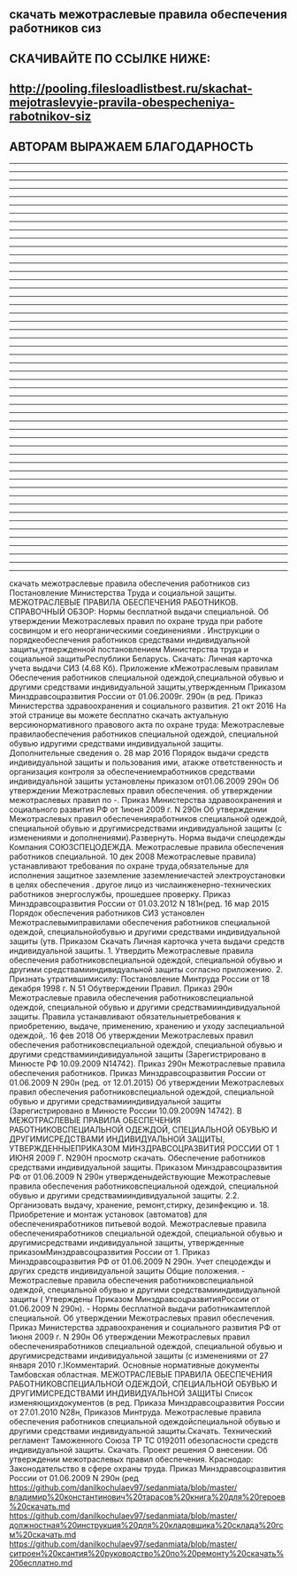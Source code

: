 скачать межотраслевые правила обеспечения работников сиз
--------------------------------------------------
СКАЧИВАЙТЕ ПО ССЫЛКЕ НИЖЕ:
--------------------------------------------------
http://pooling.filesloadlistbest.ru/skachat-mejotraslevyie-pravila-obespecheniya-rabotnikov-siz
--------------------------------------------------
АВТОРАМ ВЫРАЖАЕМ БЛАГОДАРНОСТЬ
--------------------------------------------------
--------------------------------------------------
--------------------------------------------------
--------------------------------------------------
--------------------------------------------------
--------------------------------------------------
--------------------------------------------------
--------------------------------------------------
--------------------------------------------------
--------------------------------------------------
--------------------------------------------------
--------------------------------------------------
--------------------------------------------------
--------------------------------------------------
--------------------------------------------------
--------------------------------------------------
--------------------------------------------------
--------------------------------------------------
--------------------------------------------------
--------------------------------------------------
--------------------------------------------------
--------------------------------------------------
--------------------------------------------------
--------------------------------------------------
--------------------------------------------------
--------------------------------------------------
--------------------------------------------------
--------------------------------------------------
--------------------------------------------------
--------------------------------------------------
--------------------------------------------------
--------------------------------------------------
--------------------------------------------------
--------------------------------------------------
--------------------------------------------------
--------------------------------------------------
--------------------------------------------------
--------------------------------------------------
--------------------------------------------------
--------------------------------------------------
--------------------------------------------------
--------------------------------------------------
--------------------------------------------------
--------------------------------------------------
--------------------------------------------------
--------------------------------------------------
--------------------------------------------------
--------------------------------------------------
--------------------------------------------------
--------------------------------------------------
--------------------------------------------------
скачать межотраслевые правила обеспечения работников сиз Постановление Министерства Труда и социальной защиты. МЕЖОТРАСЛЕВЫЕ ПРАВИЛА ОБЕСПЕЧЕНИЯ РАБОТНИКОВ. СПРАВОЧНЫЙ ОБЗОР: Нормы бесплатной выдачи специальной. Об утверждении Межотраслевых правил по охране труда при работе сосвинцом и его неорганическими соединениями . Инструкции о порядкеобеспечения работников средствами индивидуальной защиты,утвержденной постановлением Министерства труда и социальной защитыРеспублики Беларусь. Скачать: Личная карточка учета выдачи СИЗ (4.68 Кб). Приложение кМежотраслевым правилам Обеспечения работников специальной одеждой,специальной обувью и другими средствами индивидуальной защиты,утвержденным Приказом Минздравсоцразвития России от 01.06.2009г. 290н (в ред. Приказ Министерства здравоохранения и социального развития. 21 окт 2016  На этой странице вы можете бесплатно скачать актуальную версиюнормативного правового акта по охране труда: Межотраслевые правилаобеспечения работников специальной одеждой, специальной обувью идругими средствами индивидуальной защиты. Дополнительные сведения о. 28 мар 2016  Порядок выдачи средств индивидуальной защиты и пользования ими, атакже ответственность и организация контроля за обеспечениемработников средствами индивидуальной защиты установлены приказом от01.06.2009  290н Об утверждении Межотраслевых правил обеспечения. об утверждении межотраслевых правил по  -. Приказ Министерства здравоохранения и социального развития РФ от 1июня 2009 г. N 290н Об утверждении Межотраслевых правил обеспеченияработников специальной одеждой, специальной обувью и другимисредствами индивидуальной защиты (с изменениями и дополнениями).Развернуть. Норма выдачи спецодежды  Компания СОЮЗСПЕЦОДЕЖДА. Межотраслевые правила обеспечения работников специальной. 10 дек 2008  Межотраслевые правила) устанавливают требования по охране труда,обязательные для исполнения  защитное заземление  заземлениечастей электроустановки в целях обеспечения . другое лицо из числаинженерно-технических работников энергослужбы, прошедшее проверку.
Приказ Минздравсоцразвития России от 01.03.2012 N 181н(ред. 16 мар 2015  Порядок обеспечения работников СИЗ установлен Межотраслевымиправилами обеспечения работников специальной одеждой, специальнойобувью и другими средствами индивидуальной защиты (утв. Приказом Скачать Личная карточка учета выдачи средств индивидуальной защиты. 1. Утвердить Межотраслевые правила обеспечения работниковспециальной одеждой, специальной обувью и другими средствамииндивидуальной защиты согласно приложению. 2. Признать утратившимисилу: Постановление Минтруда России от 18 декабря 1998 г. N 51 Обутверждении Правил. Приказ 290н Межотраслевые правила обеспечения работниковспециальной одеждой, специальной обувью и другими средствамииндивидуальной защиты. Правила устанавливают обязательныетребования к приобретению, выдаче, применению, хранению и уходу заспециальной одеждой,. 16 фев 2018  Об утверждении Межотраслевых правил обеспечения работниковспециальной одеждой, специальной обувью и другими средствамииндивидуальной защиты (Зарегистрировано в Минюсте РФ 10.09.2009 N14742). Приказ 290н Межотраслевые правила обеспечения работников. Приказ Минздравсоцразвития России от 01.06.2009 N 290н (ред. от 12.01.2015) Об утверждении Межотраслевых правил обеспечения работниковспециальной одеждой, специальной обувью и другими средствамииндивидуальной защиты (Зарегистрировано в Минюсте России 10.09.2009N 14742). В МЕЖОТРАСЛЕВЫЕ ПРАВИЛА ОБЕСПЕЧЕНИЯ РАБОТНИКОВСПЕЦИАЛЬНОЙ ОДЕЖДОЙ, СПЕЦИАЛЬНОЙ ОБУВЬЮ И ДРУГИМИСРЕДСТВАМИ ИНДИВИДУАЛЬНОЙ ЗАЩИТЫ, УТВЕРЖДЕННЫЕПРИКАЗОМ МИНЗДРАВСОЦРАЗВИТИЯ РОССИИ ОТ 1 ИЮНЯ 2009 Г. N290Н  просмотр скачать. Обеспечение работников средствами индивидуальной защиты. Приказом Минздравсоцразвития РФ от 01.06.2009 N 290н утвержденыдействующие Межотраслевые правила обеспечения работниковспециальной одеждой, специальной обувью и другими средствамииндивидуальной защиты. 2.2. Организовать выдачу, хранение, ремонт,стирку, дезинфекцию и. 18. Приобретение и монтаж установок (автоматов) для обеспеченияработников питьевой водой.  Межотраслевые правила обеспеченияработников специальной одеждой, специальной обувью и другимисредствами индивидуальной защиты, утвержденные приказомМинздравсоцразвития России от 1. Приказ Минздравсоцразвития РФ от 01.06.2009 N 290н. Учет спецодежды и других средств индивидуальной защиты
Общие положения. - Межотраслевые правила обеспечения работниковспециальной одеждой, специальной обувью и другими средствамииндивидуальной защиты ( Утверждены Приказом МинздравсоцразвитияРоссии от 01.06.2009 N 290н). - Нормы бесплатной выдачи работникамтеплой специальной. Об утверждении Межотраслевых правил обеспечения. Приказ Министерства здравоохранения и социального развития РФ от 1июня 2009 г. N 290н Об утверждении Межотраслевых правил обеспеченияработников специальной одеждой, специальной обувью и другимисредствами индивидуальной защиты (с изменениями от 27 января 2010 г.)Комментарий. Основные нормативные документы  Тамбовская областная. МЕЖОТРАСЛЕВЫЕ ПРАВИЛА ОБЕСПЕЧЕНИЯ РАБОТНИКОВСПЕЦИАЛЬНОЙ ОДЕЖДОЙ, СПЕЦИАЛЬНОЙ ОБУВЬЮ И ДРУГИМИСРЕДСТВАМИ ИНДИВИДУАЛЬНОЙ ЗАЩИТЫ Список изменяющихдокументов (в ред. Приказа Минздравсоцразвития России от 27.01.2010 N28н, Приказов Минтруда. Межотраслевые правила обеспечения работников специальной одеждойспециальной обувью и другими средствами индивидуальной защиты.Скачать. Технический регламент Таможенного Союза ТР ТС 0192011 обезопасности средств индивидуальной защиты. Скачать. Проект решения О внесении. Об утверждении межотраслевых правил обеспечения. Краснодар: Законодательство в сфере охраны труда. Приказ Минздравсоцразвития России от 01.06.2009 N 290н (ред
https://github.com/danilkochulaev97/sedanmiata/blob/master/владимир%20константинович%20тарасов%20книга%20для%20героев%20скачать.md
https://github.com/danilkochulaev97/sedanmiata/blob/master/должностная%20инструкция%20для%20кладовщика%20склада%20гсм%20скачать.md
https://github.com/danilkochulaev97/sedanmiata/blob/master/ситроен%20ксантия%20руководство%20по%20ремонту%20скачать%20бесплатно.md